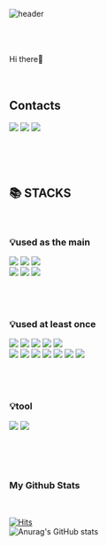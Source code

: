 
![header](https://capsule-render.vercel.app/api?type=waving&color=auto&height=300&section=header&text=welcome👋&fontSize=90)

<br><br><br>
Hi there👋
<br><br><br>

<div>
<h2>Contacts</h2>

<a href="mailto:vipstar_d@naver.com" target="_blank"><img src="https://img.shields.io/badge/Naver-03C75A?style=flat-square&logo=Naver&logoColor=white"/></a>
<a href="mailto:ydi1676@gmail.com" target="_blank"><img src="https://img.shields.io/badge/Gmail-EA4335?style=flat-square&logo=Gmail&logoColor=white"/></a>
<a href="https://velog.io/@vipstar-_-" target="_blank"><img src="https://img.shields.io/badge/velog-20C997?style=flat-square&logo=Velog&logoColor=white"/></a>
</div>

<br><br><br>


<div><h2>📚 STACKS</h2></div><br>

<div><h3>💡used as the main</h3> 
<img src="https://img.shields.io/badge/Java-007396?style=for-the-badge&logo=Java&logoColor=white">
<img src="https://img.shields.io/badge/Spring-6DB33F?style=for-the-badge&logo=Spring&logoColor=white">
<img src="https://img.shields.io/badge/Python-3776AB?style=for-the-badge&logo=Python&logoColor=white"><br>
<img src="https://img.shields.io/badge/Oracle-F80000?style=for-the-badge&logo=Oracle&logoColor=white">
<img src="https://img.shields.io/badge/GitHub-181717?style=for-the-badge&logo=GitHub&logoColor=white">
<img src="https://img.shields.io/badge/Git-F05032?style=for-the-badge&logo=Git&logoColor=white">
</div><br><br><br>

<div><h3>💡used at least once</h3>
<img src="https://img.shields.io/badge/HTML5-E34F26?style=for-the-badge&logo=HTML5&logoColor=white">
<img src="https://img.shields.io/badge/CSS-1572B6?style=for-the-badge&logo=CSS3&logoColor=white">
<img src="https://img.shields.io/badge/JavaScript-F7DF1E?style=for-the-badge&logo=JavaScript&logoColor=black">
<img src="https://img.shields.io/badge/jQuery-0769AD?style=for-the-badge&logo=jQuery&logoColor=white">
<img src="https://img.shields.io/badge/MariaDB-003545?style=for-the-badge&logo=MariaDB&logoColor=white"><br>
<img src="https://img.shields.io/badge/C-A8B9CC?style=for-the-badge&logo=C&logoColor=white">
<img src="https://img.shields.io/badge/C++-00599C?style=for-the-badge&logo=C++&logoColor=white">
<img src="https://img.shields.io/badge/PyTorch-EE4C2C?style=for-the-badge&logo=PyTorch&logoColor=white">
<img src="https://img.shields.io/badge/TensorFlow-FF6F00?style=for-the-badge&logo=TensorFlow&logoColor=white">
<img src="https://img.shields.io/badge/Keras-D00000?style=for-the-badge&logo=Keras&logoColor=white">
<img src="https://img.shields.io/badge/Spring Boot-6DB33F?style=for-the-badge&logo=Spring Boot&logoColor=white">
<img src="https://img.shields.io/badge/Thymeleaf-005F0F?style=for-the-badge&logo=Thymeleaf&logoColor=white">
</div><br><br><br>

<div><h3>💡tool</h3>
<img src="https://img.shields.io/badge/Eclipse-2C2255?style=for-the-badge&logo=Eclipse IDE&logoColor=white">
<img src="https://img.shields.io/badge/IntelliJ-000000?style=for-the-badge&logo=IntelliJ IDEA&logoColor=white">

</div>
</div>

<br><br><br>
<div><h3>My Github Stats</h3><br>


[![Hits](https://hits.seeyoufarm.com/api/count/incr/badge.svg?url=https%3A%2F%2Fgithub.com%2Fvipstard&count_bg=%234387DB&title_bg=%23F9F5F5&icon=&icon_color=%23E7E7E7&title=hits&edge_flat=false)](https://hits.seeyoufarm.com)<br>
![Anurag's GitHub stats](https://github-readme-stats.vercel.app/api?username=vipstard&show_icons=true&theme=apprentice )
<!---
위에거 테마
https://github.com/anuraghazra/github-readme-stats/blob/master/themes/README.md 

--->
